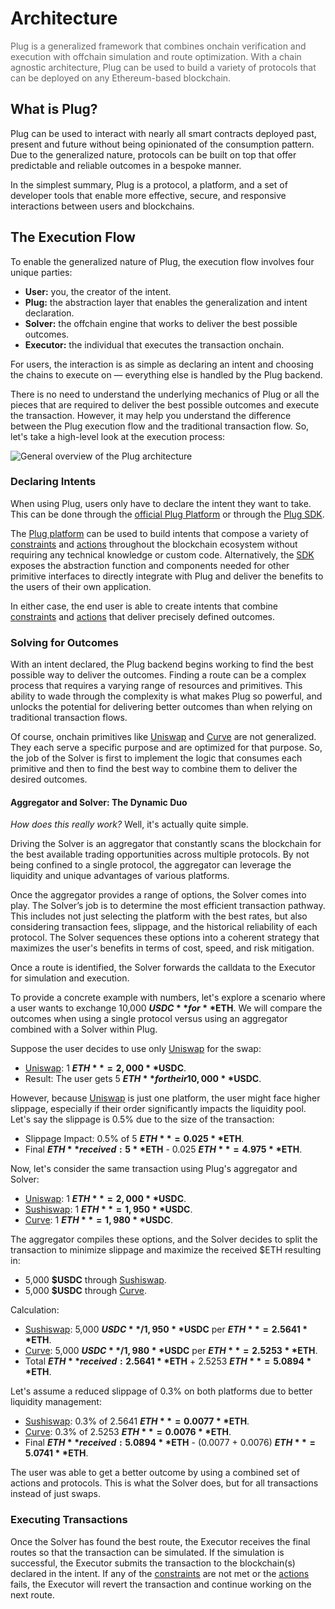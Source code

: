 # Architecture

<span style="color: rgba(0,0,0,0.6)">Plug is a generalized framework that combines onchain verification and execution with offchain simulation and route optimization. With a chain agnostic architecture, Plug can be used to build a variety of protocols that can be deployed on any Ethereum-based blockchain.</span>

## What is Plug?

Plug can be used to interact with nearly all smart contracts deployed past, present and future without being opinionated of the consumption pattern. Due to the generalized nature, protocols can be built on top that offer predictable and reliable outcomes in a bespoke manner.

In the simplest summary, Plug is a protocol, a platform, and a set of developer tools that enable more effective, secure, and responsive interactions between users and blockchains.

## The Execution Flow

To enable the generalized nature of Plug, the execution flow involves four unique parties:

- **User:** you, the creator of the intent.
- **Plug:** the abstraction layer that enables the generalization and intent declaration.
- **Solver:** the offchain engine that works to deliver the best possible outcomes.
- **Executor:** the individual that executes the transaction onchain.

For users, the interaction is as simple as declaring an intent and choosing the chains to execute on — everything else is handled by the Plug backend.

There is no need to understand the underlying mechanics of Plug or all the pieces that are required to deliver the best possible outcomes and execute the transaction. However, it may help you understand the difference between the Plug execution flow and the traditional transaction flow. So, let's take a high-level look at the execution process:

![General overview of the Plug architecture](/assets/architecture.png)

### Declaring Intents

When using Plug, users only have to declare the intent they want to take. This can be done through the [official Plug Platform](https://onplug.io) or through the [Plug SDK](https://github.com/nftchance/plug-core).

The [Plug platform](https://onplug.io) can be used to build intents that compose a variety of [constraints](/concepts/constraints) and [actions](/concepts/actions) throughout the blockchain ecosystem without requiring any technical knowledge or custom code. Alternatively, the [SDK](https://github.com/nftchance/plug-core) exposes the abstraction function and components needed for other primitive interfaces to directly integrate with Plug and deliver the benefits to the users of their own application.

In either case, the end user is able to create intents that combine [constraints](/concepts/constraints) and [actions](/concepts/actions) that deliver precisely defined outcomes.

### Solving for Outcomes

With an intent declared, the Plug backend begins working to find the best possible way to deliver the outcomes. Finding a route can be a complex process that requires a varying range of resources and primitives. This ability to wade through the complexity is what makes Plug so powerful, and unlocks the potential for delivering better outcomes than when relying on traditional transaction flows.

Of course, onchain primitives like [Uniswap](https://uniswap.org/) and [Curve](https://curve.fi) are not generalized. They each serve a specific purpose and are optimized for that purpose. So, the job of the Solver is first to implement the logic that consumes each primitive and then to find the best way to combine them to deliver the desired outcomes.

#### Aggregator and Solver: The Dynamic Duo

_How does this really work?_ Well, it's actually quite simple.

Driving the Solver is an aggregator that constantly scans the blockchain for the best available trading opportunities across multiple protocols. By not being confined to a single protocol, the aggregator can leverage the liquidity and unique advantages of various platforms.

Once the aggregator provides a range of options, the Solver comes into play. The Solver’s job is to determine the most efficient transaction pathway. This includes not just selecting the platform with the best rates, but also considering transaction fees, slippage, and the historical reliability of each protocol. The Solver sequences these options into a coherent strategy that maximizes the user's benefits in terms of cost, speed, and risk mitigation.

Once a route is identified, the Solver forwards the calldata to the Executor for simulation and execution.

To provide a concrete example with numbers, let's explore a scenario where a user wants to exchange 10,000 **$USDC** for **$ETH**. We will compare the outcomes when using a single protocol versus using an aggregator combined with a Solver within Plug.

Suppose the user decides to use only [Uniswap](https://uniswap.org/) for the swap:

- [Uniswap](https://uniswap.org/): 1 **$ETH** = 2,000 **$USDC**.
- Result: The user gets 5 **$ETH** for their 10,000 **$USDC**.

However, because [Uniswap](https://uniswap.org/) is just one platform, the user might face higher slippage, especially if their order significantly impacts the liquidity pool. Let's say the slippage is 0.5% due to the size of the transaction:

- Slippage Impact: 0.5% of 5 **$ETH** = 0.025 **$ETH**.
- Final **$ETH** received: 5 **$ETH** - 0.025 **$ETH** = 4.975 **$ETH**.

Now, let's consider the same transaction using Plug's aggregator and Solver:

- [Uniswap](https://uniswap.org/): 1 **$ETH** = 2,000 **$USDC**.
- [Sushiswap](https://www.sushi.com/swap): 1 **$ETH** = 1,950 **$USDC**.
- [Curve](https://curve.fi/): 1 **$ETH** = 1,980 **$USDC**.

The aggregator compiles these options, and the Solver decides to split the transaction to minimize slippage and maximize the received $ETH resulting in:

- 5,000 **$USDC** through [Sushiswap](https://www.sushi.com/swap).
- 5,000 **$USDC** through [Curve](https://curve.fi/).

Calculation:

- [Sushiswap](https://www.sushi.com/swap): 5,000 **$USDC** / 1,950 **$USDC** per **$ETH** = 2.5641 **$ETH**.
- [Curve](https://curve.fi/): 5,000 **$USDC** / 1,980 **$USDC** per **$ETH** = 2.5253 **$ETH**.
- Total **$ETH** received: 2.5641 **$ETH** + 2.5253 **$ETH** = 5.0894 **$ETH**.

Let's assume a reduced slippage of 0.3% on both platforms due to better liquidity management:

- [Sushiswap](https://www.sushi.com/swap): 0.3% of 2.5641 **$ETH** = 0.0077 **$ETH**.
- [Curve](https://curve.fi/): 0.3% of 2.5253 **$ETH** = 0.0076 **$ETH**.
- Final **$ETH** received: 5.0894 **$ETH** - (0.0077 + 0.0076) **$ETH** = 5.0741 **$ETH**.

The user was able to get a better outcome by using a combined set of actions and protocols. This is what the Solver does, but for all transactions instead of just swaps.

### Executing Transactions

Once the Solver has found the best route, the Executor receives the final routes so that the transaction can be simulated. If the simulation is successful, the Executor submits the transaction to the blockchain(s) declared in the intent. If any of the [constraints](/concepts/constraints) are not met or the [actions](/concepts/actions) fails, the Executor will revert the transaction and continue working on the next route.

